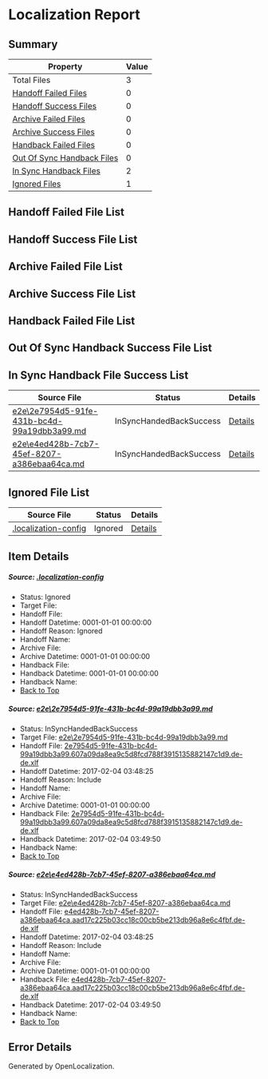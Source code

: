 # <a name='report-top'></a> Localization Report

## Summary
 Property | Value 
 -------- | ----- 
 Total Files | 3
[ Handoff Failed Files ](#handoff-failed-list)| 0
[ Handoff Success Files ](#handoff-success-list)| 0
[ Archive Failed Files ](#archive-failed-list)| 0
[ Archive Success Files ](#archive-success-list)| 0
[ Handback Failed Files ](#handback-failed-list)| 0
[ Out Of Sync Handback Files ](#outofsync-handback-success-list)| 0
[ In Sync Handback Files ](#insync-handback-success-list)| 2
[ Ignored Files ](#ignored-list)| 1

## <a name='handoff-failed-list'></a> Handoff Failed File List

## <a name='handoff-success-list'></a> Handoff Success File List

## <a name='archive-failed-list'></a> Archive Failed File List

## <a name='archive-success-list'></a> Archive Success File List

## <a name='handback-failed-list'></a> Handback Failed File List

## <a name='outofsync-handback-success-list'></a> Out Of Sync Handback Success File List

## <a name='insync-handback-success-list'></a> In Sync Handback File Success List
 Source File | Status | Details 
 ----------- | ------ | ------- 
 [e2e\2e7954d5-91fe-431b-bc4d-99a19dbb3a99.md](https://github.com/OpenLocalizationTestOrg/ol-test0/blob/2b13c41cc906a4e23c8e73484a1da49f7b93e5af/e2e/2e7954d5-91fe-431b-bc4d-99a19dbb3a99.md) | InSyncHandedBackSuccess | [Details](#ad2aaf8f88b99ad424a73b55a02cb1a4d22513f41)
 [e2e\e4ed428b-7cb7-45ef-8207-a386ebaa64ca.md](https://github.com/OpenLocalizationTestOrg/ol-test0/blob/2b13c41cc906a4e23c8e73484a1da49f7b93e5af/e2e/e4ed428b-7cb7-45ef-8207-a386ebaa64ca.md) | InSyncHandedBackSuccess | [Details](#9e3d231991bc7a7b61d557bbaaf9270878152b4b2)

## <a name='ignored-list'></a> Ignored File List
 Source File | Status | Details 
 ----------- | ------ | ------- 
 [.localization-config](https://github.com/OpenLocalizationTestOrg/ol-test0/blob/2b13c41cc906a4e23c8e73484a1da49f7b93e5af/.localization-config) | Ignored | [Details](#cb0632cf59c1387fc1742bfb9fa3c47f87e2e5c90)

## Item Details
##### <a name='cb0632cf59c1387fc1742bfb9fa3c47f87e2e5c90'></a> Source: [.localization-config](https://github.com/OpenLocalizationTestOrg/ol-test0/blob/2b13c41cc906a4e23c8e73484a1da49f7b93e5af/.localization-config)
* Status: Ignored
* Target File: 
* Handoff File: 
* Handoff Datetime: 0001-01-01 00:00:00
* Handoff Reason: Ignored
* Handoff Name: 
* Archive File: 
* Archive Datetime: 0001-01-01 00:00:00
* Handback File: 
* Handback Datetime: 0001-01-01 00:00:00
* Handback Name: 
* [Back to Top](#report-top)

##### <a name='ad2aaf8f88b99ad424a73b55a02cb1a4d22513f41'></a> Source: [e2e\2e7954d5-91fe-431b-bc4d-99a19dbb3a99.md](https://github.com/OpenLocalizationTestOrg/ol-test0/blob/2b13c41cc906a4e23c8e73484a1da49f7b93e5af/e2e/2e7954d5-91fe-431b-bc4d-99a19dbb3a99.md)
* Status: InSyncHandedBackSuccess
* Target File: [e2e\2e7954d5-91fe-431b-bc4d-99a19dbb3a99.md](https://github.com/OpenLocalizationTestOrg/ol-test0-dede/blob/a42524c8ae4af9efb656ec2d9e114dbb50068566/e2e/2e7954d5-91fe-431b-bc4d-99a19dbb3a99.md)
* Handoff File: [2e7954d5-91fe-431b-bc4d-99a19dbb3a99.607a09da8ea9c5d8fcd788f3915135882147c1d9.de-de.xlf](https://github.com/OpenLocalizationTestOrg/ol-test0-handoff/blob/6ca5152458080d4cb19bee1088feb48e5404d487/ol-handoff/OpenLocalizationTestOrg/ol-test0-dede/shujia/ht/2e7954d5-91fe-431b-bc4d-99a19dbb3a99.607a09da8ea9c5d8fcd788f3915135882147c1d9.de-de.xlf)
* Handoff Datetime: 2017-02-04 03:48:25
* Handoff Reason: Include
* Handoff Name: 
* Archive File: 
* Archive Datetime: 0001-01-01 00:00:00
* Handback File: [2e7954d5-91fe-431b-bc4d-99a19dbb3a99.607a09da8ea9c5d8fcd788f3915135882147c1d9.de-de.xlf](https://github.com/OpenLocalizationTestOrg/ol-test0-handback/blob/cbb2d7f59bffab45f398c36ba0bfd3a83391a617/ol-handback/OpenLocalizationTestOrg/ol-test0-dede/shujia/ht/2e7954d5-91fe-431b-bc4d-99a19dbb3a99.607a09da8ea9c5d8fcd788f3915135882147c1d9.de-de.xlf)
* Handback Datetime: 2017-02-04 03:49:50
* Handback Name: 
* [Back to Top](#report-top)

##### <a name='9e3d231991bc7a7b61d557bbaaf9270878152b4b2'></a> Source: [e2e\e4ed428b-7cb7-45ef-8207-a386ebaa64ca.md](https://github.com/OpenLocalizationTestOrg/ol-test0/blob/2b13c41cc906a4e23c8e73484a1da49f7b93e5af/e2e/e4ed428b-7cb7-45ef-8207-a386ebaa64ca.md)
* Status: InSyncHandedBackSuccess
* Target File: [e2e\e4ed428b-7cb7-45ef-8207-a386ebaa64ca.md](https://github.com/OpenLocalizationTestOrg/ol-test0-dede/blob/a42524c8ae4af9efb656ec2d9e114dbb50068566/e2e/e4ed428b-7cb7-45ef-8207-a386ebaa64ca.md)
* Handoff File: [e4ed428b-7cb7-45ef-8207-a386ebaa64ca.aad17c225b03cc18c00cb5be213db96a8e6c4fbf.de-de.xlf](https://github.com/OpenLocalizationTestOrg/ol-test0-handoff/blob/6ca5152458080d4cb19bee1088feb48e5404d487/ol-handoff/OpenLocalizationTestOrg/ol-test0-dede/shujia/ht/e4ed428b-7cb7-45ef-8207-a386ebaa64ca.aad17c225b03cc18c00cb5be213db96a8e6c4fbf.de-de.xlf)
* Handoff Datetime: 2017-02-04 03:48:25
* Handoff Reason: Include
* Handoff Name: 
* Archive File: 
* Archive Datetime: 0001-01-01 00:00:00
* Handback File: [e4ed428b-7cb7-45ef-8207-a386ebaa64ca.aad17c225b03cc18c00cb5be213db96a8e6c4fbf.de-de.xlf](https://github.com/OpenLocalizationTestOrg/ol-test0-handback/blob/cbb2d7f59bffab45f398c36ba0bfd3a83391a617/ol-handback/OpenLocalizationTestOrg/ol-test0-dede/shujia/ht/e4ed428b-7cb7-45ef-8207-a386ebaa64ca.aad17c225b03cc18c00cb5be213db96a8e6c4fbf.de-de.xlf)
* Handback Datetime: 2017-02-04 03:49:50
* Handback Name: 
* [Back to Top](#report-top)


## Error Details

Generated by OpenLocalization.
